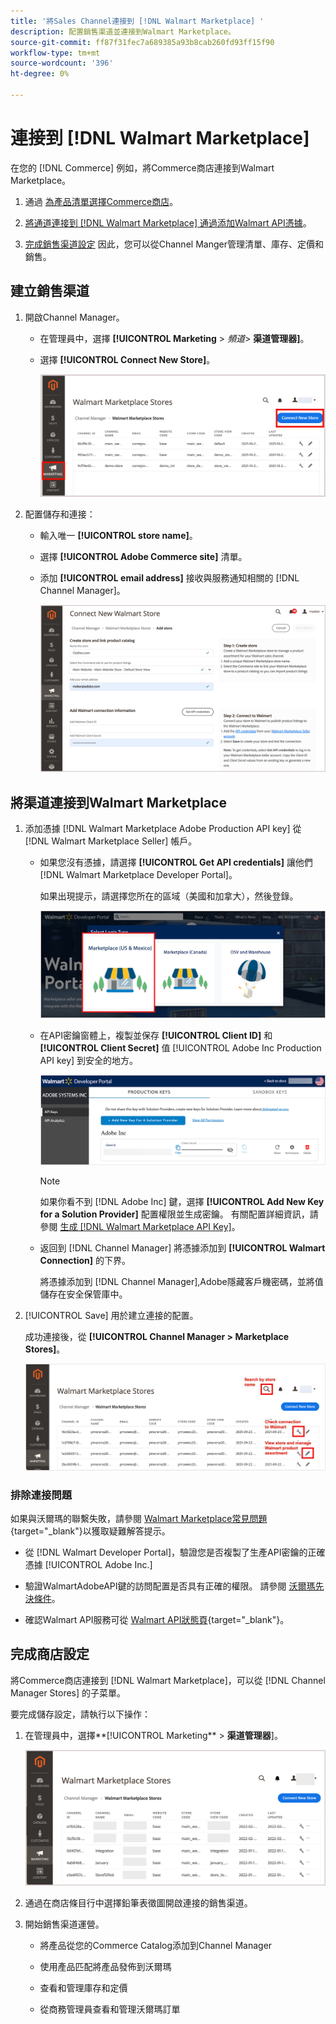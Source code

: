 ```yaml
---
title: '將Sales Channel連接到 [!DNL Walmart Marketplace] '
description: 配置銷售渠道並連接到Walmart Marketplace。
source-git-commit: ff87f31fec7a689385a93b8cab260fd93ff15f90
workflow-type: tm+mt
source-wordcount: '396'
ht-degree: 0%

---
```


# 連接到 [!DNL Walmart Marketplace]

在您的 [!DNL Commerce] 例如，將Commerce商店連接到Walmart Marketplace。

1. 通過 [為產品清單選擇Commerce商店](#select-the-commerce-store-for-the-sales-channel)。

1. [將通道連接到 [!DNL Walmart Marketplace] 通過添加Walmart API憑據](#connect-the-channel-to-walmart-marketplace)。

1. [完成銷售渠道設定](#complete-store-setup) 因此，您可以從Channel Manger管理清單、庫存、定價和銷售。

## 建立銷售渠道

1. 開啟Channel Manager。

   - 在管理員中，選擇 **[!UICONTROL Marketing** > _頻道&#x200B;_> **渠道管理器]**。

   - 選擇 **[!UICONTROL Connect New Store]**。

      ![將Commerce儲存連接到 [!DNL Walmart Marketplace] 從 [!DNL Channel Manager]](assets/connect-commerce-store-to-marketplace.png)


1. 配置儲存和連接：

   - 輸入唯一 **[!UICONTROL store name]**。

   - 選擇 **[!UICONTROL Adobe Commerce site]** 清單。

   - 添加 **[!UICONTROL email address]** 接收與服務通知相關的 [!DNL Channel Manager]。

      ![配置Commerce和 [!DNL Walmart Marketplace] 從 [!DNL Channel Manager]](assets/configure-commerce-to-marketplace-connection.png)


## 將渠道連接到Walmart Marketplace

1. 添加憑據 [!DNL Walmart Marketplace Adobe Production API key] 從 [!DNL Walmart Marketplace Seller] 帳戶。

   - 如果您沒有憑據，請選擇 **[!UICONTROL Get API credentials]** 讓他們 [!DNL Walmart Marketplace Developer Portal]。

      如果出現提示，請選擇您所在的區域（美國和加拿大），然後登錄。

      ![[!DNL Walmart Marketplace] 帳戶登錄](assets/walmart-marketplace-login-page.png)

   - 在API密鑰窗體上，複製並保存 **[!UICONTROL Client ID]** 和 **[!UICONTROL Client Secret]** 值 [!UICONTROL Adobe Inc Production API key] 到安全的地方。

      ![[!DNL Walmart Marketplace API key] 配置頁](assets/walmart-api-key-management-form.png)

      >[!NOTE]
      >
      >如果你看不到 [!DNL Adobe Inc] 鍵，選擇 **[!UICONTROL Add New Key for a Solution Provider]** 配置權限並生成密鑰。 有關配置詳細資訊，請參閱 [生成 [!DNL Walmart Marketplace API Key]](overview.md#generate-a-walmart-marketplace-api-key)。

   - 返回到 [!DNL Channel Manager] 將憑據添加到 **[!UICONTROL Walmart Connection]** 的下界。

      將憑據添加到 [!DNL Channel Manager],Adobe隱藏客戶機密碼，並將值儲存在安全保管庫中。

1. [!UICONTROL Save] 用於建立連接的配置。

   成功連接後，從 **[!UICONTROL Channel Manager > Marketplace Stores]**。

   ![[!DNL Walmart Marketplace API key] 配置頁](assets/manage-connected-stores.png)


### 排除連接問題

如果與沃爾瑪的聯繫失敗，請參閱 [Walmart Marketplace常見問題](https://developer.walmart.com/faq/us/faq-auth/){target=&quot;_blank&quot;}以獲取疑難解答提示。

- 從 [!DNL Walmart Developer Portal]，驗證您是否複製了生產API密鑰的正確憑據 [!UICONTROL Adobe Inc.]

- 驗證WalmartAdobeAPI鍵的訪問配置是否具有正確的權限。 請參閱 [沃爾瑪先決條件](overview.md#walmart-prerequisites)。

- 確認Walmart API服務可從 [Walmart API狀態頁](https://developer.walmart.com/us/whats-new/new-api-status-information-now-available/){target=&quot;_blank&quot;}。


## 完成商店設定

將Commerce商店連接到 [!DNL Walmart Marketplace]，可以從 [!DNL Channel Manager Stores] 的子菜單。

要完成儲存設定，請執行以下操作：

1. 在管理員中，選擇**[!UICONTROL Marketing** > **渠道管理器**]。

   ![[!DNL Walmart Marketplace API key] 配置頁](assets/connect-commerce-store-config.png)

1. 通過在商店條目行中選擇鉛筆表徵圖開啟連接的銷售渠道。

1. 開始銷售渠道運營。

   - 將產品從您的Commerce Catalog添加到Channel Manager

   - 使用產品匹配將產品發佈到沃爾瑪

   - 查看和管理庫存和定價

   - 從商務管理員查看和管理沃爾瑪訂單
